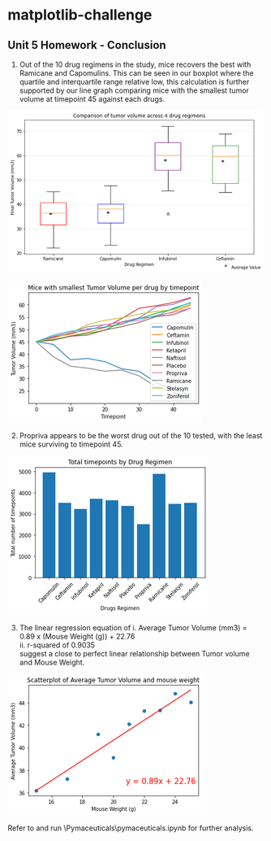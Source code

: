 # matplotlib-challenge

## Unit 5 Homework - Conclusion
1. Out of the 10 drug regimens in the study, mice recovers the best with Ramicane and Capomulins. This can be seen in our boxplot where the quartile and interquartile range relative low, this calculation is further supported by our line graph comparing mice with the smallest tumor volume at timepoint 45 against each drugs.

![Comparison of tumor volume across 4 drug regimens](/Images/Comparison%20of%20tumor%20volume%20across%204%20drug%20regimens.png)

![Mice with smallest tumor vol per drug by timepoint](/Images/Mice%20with%20smallest%20tumor%20vol%20per%20drug%20by%20timepoint.png)

2. Propriva appears to be the worst drug out of the 10 tested, with the least mice surviving to timepoint 45.

![Total timepoints by drugs regimen](/Images/Total%20timepoints%20by%20drugs%20regimen.png)

3. The linear regression equation of
       i.   Average Tumor Volume (mm3) = 0.89 x (Mouse Weight (g)) + 22.76   
       ii.  r-squared of 0.9035    
   suggest a close to perfect linear relationship between Tumor volume and Mouse Weight.

![Scatterplot of ave Tumor Vol and Weight](/Images/Scatterplot%20of%20ave%20Tumor%20Vol%20and%20Weight.png)

Refer to and run \Pymaceuticals\pymaceuticals.ipynb for further analysis.
